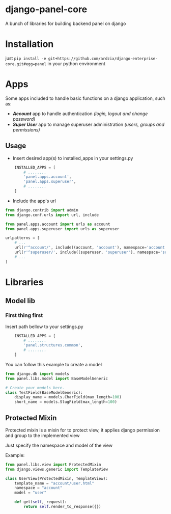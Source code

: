 # django-panel-core
A bunch of libraries for building backend panel on django

# Installation
just `pip install -e git+https://github.com/ardzix/django-enterprise-core.git#egg=panel` in your python environment

# Apps
Some apps included to handle basic functions on a django application, such as:

* **_Account_** app to handle authentication _(login, logout and change password)_
* **_Super User_** app to manage superuser administration _(users, groups and permissions)_

## Usage

* Insert desired app(s) to installed_apps in your settings.py

```python
    INSTALLED_APPS = [
        # ........
        'panel.apps.account',
        'panel.apps.superuser',
        # ........
    ]
```

* Include the app's url

```python
from django.contrib import admin
from django.conf.urls import url, include

from panel.apps.account import urls as account
from panel.apps.superuser import urls as superuser

urlpatterns = [
    # ...
    url(r'^account/', include((account, 'account'), namespace='account')),
    url(r'^superuser/', include((superuser, 'superuser'), namespace='superuser')),
    # ...
]
```

# Libraries

## Model lib

### First thing first

Insert path bellow to your settings.py
```python
    INSTALLED_APPS = [
        # ........
        'panel.structures.common',
        # ........
    ]
```

You can follow this example to create a model

```python
from django.db import models
from panel.libs.model import BaseModelGeneric

# Create your models here.
class TestField(BaseModelGeneric):
    display_name = models.CharField(max_length=100)
    short_name = models.SlugField(max_length=100)
```

## Protected Mixin
Protected mixin is a mixin for to protect view, it applies django permission and group to the implemented view

Just specify the namespace and model of the view

Example:
```python
from panel.libs.view import ProtectedMixin
from django.views.generic import TemplateView 

class UserView(ProtectedMixin, TemplateView):
    template_name = "account/user.html"
    namespace = "account"
    model = "user"

    def get(self, request):
        return self.render_to_response({})
```
